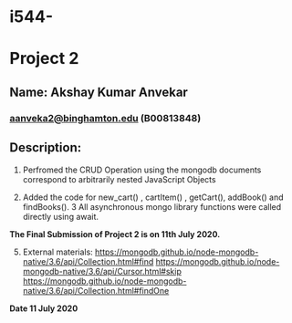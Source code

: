 # i544-

# Project 2
## Name: Akshay Kumar Anvekar
### aanveka2@binghamton.edu (B00813848)


## Description:

1. Perfromed the CRUD Operation using the  mongodb documents correspond to arbitrarily nested JavaScript Objects

2. Added the code for new_cart() , cartItem() , getCart(), addBook() and findBooks().
3  All asynchronous mongo library functions were called directly using await.


**The Final Submission of Project 2 is on 11th July 2020.**


5. External materials: 
https://mongodb.github.io/node-mongodb-native/3.6/api/Collection.html#find
https://mongodb.github.io/node-mongodb-native/3.6/api/Cursor.html#skip
https://mongodb.github.io/node-mongodb-native/3.6/api/Collection.html#findOne

**Date 11 July 2020**
